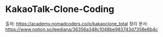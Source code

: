 # KakaoTalk-Clone-Coding
출처: https://academy.nomadcoders.co/p/kakaoclone_total
정리 문서: https://www.notion.so/leediana/36356a348c1048be983743d7358e6b4c
